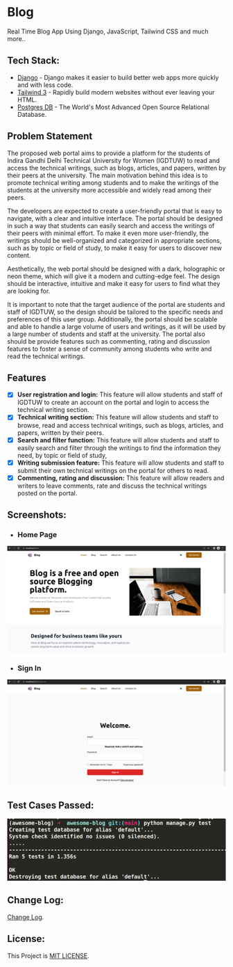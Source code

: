 
# Blog

Real Time Blog App Using Django, JavaScript, Tailwind CSS and much more..

## Tech Stack:

- [Django](https://www.djangoproject.com/) - Django makes it easier to build better web apps more quickly and with less code.
- [Tailwind 3](https://tailwindcss.com/) - Rapidly build modern websites without ever leaving your HTML.
- [Postgres DB](https://www.postgresql.org/) - The World's Most Advanced Open Source Relational Database.

## Problem Statement

The proposed web portal aims to provide a platform for the students of Indira Gandhi Delhi Technical University for Women (IGDTUW) to read and access the technical writings, such as blogs, articles, and papers, written by their peers at the university. The main motivation behind this idea is to promote technical writing among students and to make the writings of the students at the university more accessible and widely read among their peers.

The developers are expected to create a user-friendly portal that is easy to navigate, with a clear and intuitive interface. The portal should be designed in such a way that students can easily search and access the writings of their peers with minimal effort. To make it even more user-friendly, the writings should be well-organized and categorized in appropriate sections, such as by topic or field of study, to make it easy for users to discover new content.

Aesthetically, the web portal should be designed with a dark, holographic or neon theme, which will give it a modern and cutting-edge feel. The design should be interactive, intuitive and make it easy for users to find what they are looking for.

It is important to note that the target audience of the portal are students and staff of IGDTUW, so the design should be tailored to the specific needs and preferences of this user group. Additionally, the portal should be scalable and able to handle a large volume of users and writings, as it will be used by a large number of students and staff at the university. The portal also should be provide features such as commenting, rating and discussion features to foster a sense of community among students who write and read the technical writings.

## Features

- [x] **User registration and login:** This feature will allow students and staff of IGDTUW to create an account on the portal and login to access the technical writing section.
- [x] **Technical writing section:** This feature will allow students and staff to browse, read and access technical writings, such as blogs, articles, and papers, written by their peers.
- [x] **Search and filter function:** This feature will allow students and staff to easily search and filter through the writings to find the information they need, by topic or field of study,
- [x] **Writing submission feature:** This feature will allow students and staff to submit their own technical writings on the portal for others to read.
- [x] **Commenting, rating and discussion:** This feature will allow readers and writers to leave comments, rate and discuss the technical writings posted on the portal.

## Screenshots:

- ### Home Page
<img src="https://raw.githubusercontent.com/Arvind-4/web-portal/main/.github/static/homeScreen.png" />

- ### Sign In
<img src="https://raw.githubusercontent.com/Arvind-4/web-portal/main/.github/static/signIn.png" />

## Test Cases Passed:
<img src="https://raw.githubusercontent.com/Arvind-4/web-portal/main/.github/static/tests.png" />



## Change Log:
[Change Log](https://github.com/Arvind-4/web-portal/commits/main).

## License:
This Project is [MIT LICENSE](https://github.com/Arvind-4/Chatapp/blob/main/LICENSE).
